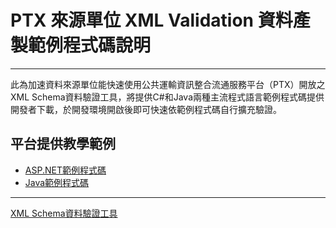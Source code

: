 # PTX 來源單位 XML Validation 資料產製範例程式碼說明

---

此為加速資料來源單位能快速使用公共運輸資訊整合流通服務平台（PTX）開放之XML Schema資料驗證工具，將提供C#和Java兩種主流程式語言範例程式碼提供開發者下載，於開發環境開啟後即可快速依範例程式碼自行擴充驗證。

## 平台提供教學範例

- [ASP.NET範例程式碼](https://github.com/ptxmotc/Sample-code/tree/master/ASP.NET)
- [Java範例程式碼](https://github.com/ptxmotc/Sample-code/tree/master/Java)

------
 [XML Schema資料驗證工具](https://ptx.transportdata.tw/PTX/XSDValidator/Validator)





